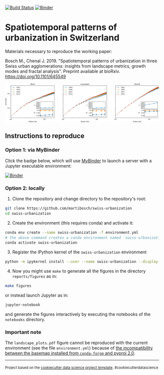 [![Build Status](https://travis-ci.org/martibosch/swiss-urbanization.svg?branch=master)](https://travis-ci.org/martibosch/swiss-urbanization)
[![Binder](https://mybinder.org/badge_logo.svg)](https://mybinder.org/v2/gh/martibosch/swiss-urbanization/master?filepath=notebooks)

Spatiotemporal patterns of urbanization in Switzerland
==============================

Materials necessary to reproduce the working paper:

Bosch M., Chenal J. 2019. "Spatiotemporal patterns of urbanization in three Swiss urban agglomerations: insights from landscape metrics, growth modes and fractal analysis". Preprint available at bioRxiv. https://doi.org/10.1101/645549

![Example figure](figure.png)

## Instructions to reproduce

### Option 1: via MyBinder

Click the badge below, which will use [MyBinder](https://mybinder.org/) to launch a server with a Jupyter executable environment:

[![Binder](https://mybinder.org/badge_logo.svg)](https://mybinder.org/v2/gh/martibosch/swiss-urbanization/master?filepath=notebooks)

### Option 2: locally

1. Clone the repository and change directory to the repository's root:

```bash
git clone https://github.com/martibosch/swiss-urbanization
cd swiss-urbanization
```

2. Create the environment (this requires conda) and activate it:

```bash
conda env create --name swiss-urbanization -f environment.yml
# the above command creates a conda environment named `swiss-urbanization`
conda activate swiss-urbanization
```

3. Register the IPython kernel of the `swiss-urbanization` environment

```bash
python -m ipykernel install --user --name swiss-urbanization --display-name "Python (swiss-urbanization)"
```

4. Now you might use `make` to generate all the figures in the directory `reports/figures` as in:

```bash
make figures
```

or instead launch Jupyter as in:

```bash
jupyter-notebook
```

and generate the figures interactively by executing the notebooks of the `notebooks` directory.

### Important note

The `landscape_plots.pdf` figure cannot be reproduced with the current environment (see the file `environment.yml`) because of [the incompatibility between the basemap installed from `conda-forge` and pyproj 2.0](https://github.com/matplotlib/basemap/pull/454).

------------------------------

<p><small>Project based on the <a target="_blank" href="https://drivendata.github.io/cookiecutter-data-science/">cookiecutter data science project template</a>. #cookiecutterdatascience</small></p>
